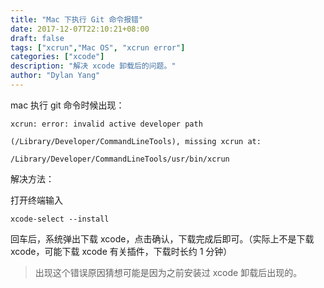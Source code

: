 ```yaml
---
title: "Mac 下执行 Git 命令报错"
date: 2017-12-07T22:10:21+08:00
draft: false
tags: ["xcrun","Mac OS", "xcrun error"]
categories: ["xcode"]
description: "解决 xcode 卸载后的问题。"
author: "Dylan Yang"
---
```


mac 执行 git 命令时候出现：

``` shell
xcrun: error: invalid active developer path

(/Library/Developer/CommandLineTools), missing xcrun at: 

/Library/Developer/CommandLineTools/usr/bin/xcrun
```

<!--more-->

解决方法：

打开终端输入

``` shell
xcode-select --install
```

回车后，系统弹出下载 xcode，点击确认，下载完成后即可。（实际上不是下载 xcode，可能下载 xcode 有关插件，下载时长约 1 分钟）

> 出现这个错误原因猜想可能是因为之前安装过 xcode 卸载后出现的。

